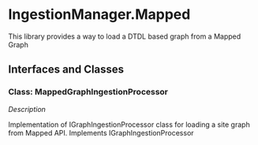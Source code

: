 # IngestionManager.Mapped

This library provides a way to load a DTDL based graph from a Mapped Graph


## Interfaces and Classes

### Class: MappedGraphIngestionProcessor

*Description*

Implementation of IGraphIngestionProcessor class for loading a site graph from Mapped API. Implements IGraphIngestionProcessor
